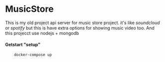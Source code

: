 # MusicStore

This is my old project api server for music store project. it's like *soundcloud* or *spotify* but this is have extra options for showing music video too.
And this projecct use nodejs + mongodb

#### Getstart "setup"
```bash
    docker-compose up 
```
